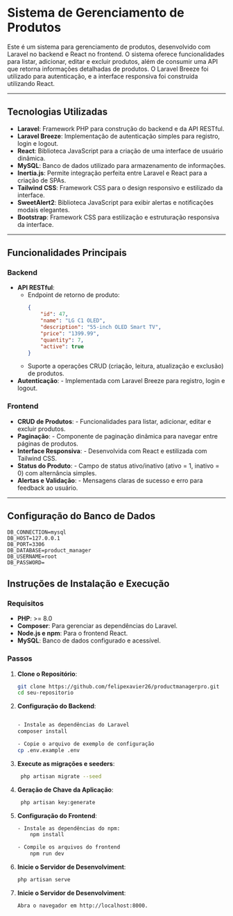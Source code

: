 # Sistema de Gerenciamento de Produtos

Este é um sistema para gerenciamento de produtos, desenvolvido com Laravel no backend e React no frontend. O sistema oferece funcionalidades para listar, adicionar, editar e excluir produtos, além de consumir uma API que retorna informações detalhadas de produtos. O Laravel Breeze foi utilizado para autenticação, e a interface responsiva foi construída utilizando React.

---

## Tecnologias Utilizadas

- **Laravel**: Framework PHP para construção do backend e da API RESTful.
- **Laravel Breeze**: Implementação de autenticação simples para registro, login e logout.
- **React**: Biblioteca JavaScript para a criação de uma interface de usuário dinâmica.
- **MySQL**: Banco de dados utilizado para armazenamento de informações.
- **Inertia.js**: Permite integração perfeita entre Laravel e React para a criação de SPAs.
- **Tailwind CSS**: Framework CSS para o design responsivo e estilizado da interface.
- **SweetAlert2**: Biblioteca JavaScript para exibir alertas e notificações modais elegantes.
- **Bootstrap**: Framework CSS para estilização e estruturação responsiva da interface.

---

## Funcionalidades Principais

### Backend
- **API RESTful**:
  - Endpoint de retorno de produto:
    ```json
    {
        "id": 47,
        "name": "LG C1 OLED",
        "description": "55-inch OLED Smart TV",
        "price": "1399.99",
        "quantity": 7,
        "active": true
    }
    ```
  - Suporte a operações CRUD (criação, leitura, atualização e exclusão) de produtos.
- **Autenticação**:  - Implementada com Laravel Breeze para registro, login e logout.

### Frontend
- **CRUD de Produtos**:  - Funcionalidades para listar, adicionar, editar e excluir produtos.
- **Paginação**:  - Componente de paginação dinâmica para navegar entre páginas de produtos.
- **Interface Responsiva**:  - Desenvolvida com React e estilizada com Tailwind CSS.
- **Status do Produto**:  - Campo de status ativo/inativo (ativo = 1, inativo = 0) com alternância simples.
- **Alertas e Validação**:  - Mensagens claras de sucesso e erro para feedback ao usuário.

---


## Configuração do Banco de Dados
    
    DB_CONNECTION=mysql
    DB_HOST=127.0.0.1
    DB_PORT=3306
    DB_DATABASE=product_manager
    DB_USERNAME=root
    DB_PASSWORD=

## Instruções de Instalação e Execução

### Requisitos
- **PHP**: >= 8.0
- **Composer**: Para gerenciar as dependências do Laravel.
- **Node.js e npm**: Para o frontend React.
- **MySQL**: Banco de dados configurado e acessível.

### Passos
1. **Clone o Repositório**:
   ```bash
   git clone https://github.com/felipexavier26/productmanagerpro.git
   cd seu-repositorio

2. **Configuração do Backend**:
   ```bash

   - Instale as dependências do Laravel
   composer install

   - Copie o arquivo de exemplo de configuração
   cp .env.example .env


3. **Execute as migrações e seeders**:
   ```bash
    php artisan migrate --seed

4. **Geração de Chave da Aplicação**:
   ```bash
    php artisan key:generate


5. **Configuração do Frontend**:
    ```bash
    - Instale as dependências do npm:
        npm install
    
    - Compile os arquivos do frontend
        npm run dev


6. **Inicie o Servidor de Desenvolviment**:
    ```bash
    php artisan serve

7. **Inicie o Servidor de Desenvolviment**:
    ```bash
    Abra o navegador em http://localhost:8000.
